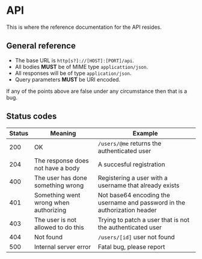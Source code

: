 # API

This is where the reference documentation for the API resides.

## General reference

- The base URL is `http[s?]://[HOST]:[PORT]/api`.
- All bodies **MUST** be of MIME type `applicattion/json`.
- All responses will be of type `application/json`.
- Query parameters **MUST** be URI encoded.

If any of the points above are false under any circumstance then that is a bug.

## Status codes

| Status | Meaning                               | Example                                                                   |
| ------ | ------------------------------------- | ------------------------------------------------------------------------- |
| 200    | OK                                    | `/users/@me` returns the authenticated user                               |
| 204    | The response does not have a body     | A succesful registration                                                  |
| 400    | The user has done something wrong     | Registering a user with a username that already exists                    |
| 401    | Something went wrong when authorizing | Not base64 encoding the username and password in the authorization header |
| 403    | The user is not allowed to do this    | Trying to patch a user that is not the authenticated user                 |
| 404    | Not found                             | `/users/[id]` user not found                                              |
| 500    | Internal server error                 | Fatal bug, please report                                                  |

